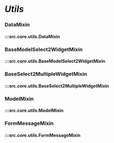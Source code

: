 # ***Utils***

### DataMixin
#### :::src.core.utils.DataMixin

### BaseModelSelect2WidgetMixin
#### :::src.core.utils.BaseModelSelect2WidgetMixin

### BaseSelect2MultipleWidgetMixin
#### :::src.core.utils.BaseSelect2MultipleWidgetMixin

### ModelMixin
#### :::src.core.utils.ModelMixin

### FormMessageMixin
#### :::src.core.utils.FormMessageMixin
